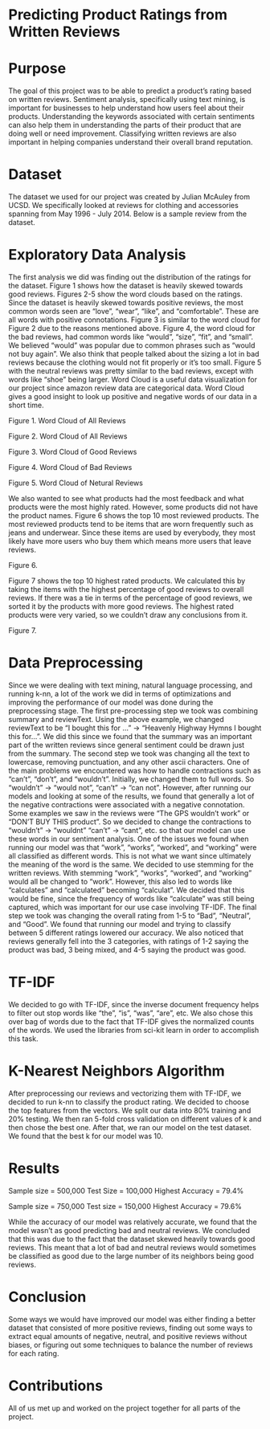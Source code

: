 # Predicting Product Ratings from Written Reviews

# Purpose
The goal of this project was to be able to predict a product’s rating based on written reviews. Sentiment
analysis, specifically using text mining, is important for businesses to help understand how users feel
about their products. Understanding the keywords associated with certain sentiments can also help them
in understanding the parts of their product that are doing well or need improvement. Classifying written
reviews are also important in helping companies understand their overall brand reputation.



# Dataset
The dataset we used for our project was created by Julian McAuley from UCSD. We specifically looked
at reviews for clothing and accessories spanning from May 1996 - July 2014. Below is a sample review
from the dataset.



# Exploratory Data Analysis
The first analysis we did was finding out the distribution of the ratings for the dataset. Figure 1 shows
how the dataset is heavily skewed towards good reviews.
Figures 2-5 show the word clouds based on the ratings. Since the dataset is heavily skewed towards
positive reviews, the most common words seen are “love”, “wear”, “like”, and “comfortable”. These are
all words with positive connotations. Figure 3 is similar to the word cloud for Figure 2 due to the reasons
mentioned above.
Figure 4, the word cloud for the bad reviews, had common words like “would”, “size”, “fit”, and “small”.
We believed “would” was popular due to common phrases such as “would not buy again”. We also think
that people talked about the sizing a lot in bad reviews because the clothing would not fit properly or it’s
too small. Figure 5 with the neutral reviews was pretty similar to the bad reviews, except with words like
“shoe” being larger.
Word Cloud is a useful data visualization for our project since amazon review data are categorical data.
Word Cloud gives a good insight to look up positive and negative words of our data in a short time.



Figure 1. Word Cloud of All Reviews



Figure 2. Word Cloud of All Reviews



Figure 3. Word Cloud of Good Reviews



Figure 4. Word Cloud of Bad Reviews



Figure 5. Word Cloud of Netural Reviews

We also wanted to see what products had the most feedback and what products were the most highly
rated. However, some products did not have the product names. Figure 6 shows the top 10 most reviewed
products. The most reviewed products tend to be items that are worn frequently such as jeans and
underwear. Since these items are used by everybody, they most likely have more users who buy them
which means more users that leave reviews.



Figure 6.

Figure 7 shows the top 10 highest rated products. We calculated this by taking the items with the highest
percentage of good reviews to overall reviews. If there was a tie in terms of the percentage of good
reviews, we sorted it by the products with more good reviews. The highest rated products were very
varied, so we couldn’t draw any conclusions from it.



Figure 7.

# Data Preprocessing
Since we were dealing with text mining, natural language processing, and running k-nn, a lot of the work
we did in terms of optimizations and improving the performance of our model was done during the
preprocessing stage.
The first pre-processing step we took was combining summary and reviewText. Using the above example,
we changed reviewText to be “I bought this for ...” → “Heavenly Highway Hymns I bought this for...”.
We did this since we found that the summary was an important part of the written reviews since general
sentiment could be drawn just from the summary.
The second step we took was changing all the text to lowercase, removing punctuation, and any other
ascii characters. One of the main problems we encountered was how to handle contractions such as
“can’t”, “don’t”, and “wouldn’t”. Initially, we changed them to full words. So “wouldn’t” → “would not”,
“can’t” → “can not”. However, after running our models and looking at some of the results, we found that
generally a lot of the negative contractions were associated with a negative connotation. Some examples
we saw in the reviews were “The GPS wouldn’t work” or “DON’T BUY THIS product”. So we decided
to change the contractions to “wouldn’t” → “wouldnt” “can’t” → “cant”, etc. so that our model can use
these words in our sentiment analysis.
One of the issues we found when running our model was that “work”, “works”, “worked”, and “working”
were all classified as different words. This is not what we want since ultimately the meaning of the word
is the same. We decided to use stemming for the written reviews. With stemming “work”, “works”,
“worked”, and “working” would all be changed to “work”. However, this also led to words like
“calculates” and “calculated” becoming “calculat”. We decided that this would be fine, since the
frequency of words like “calculate” was still being captured, which was important for our use case
involving TF-IDF.
The final step we took was changing the overall rating from 1-5 to “Bad”, “Neutral”, and “Good”. We
found that running our model and trying to classify between 5 different ratings lowered our accuracy. We
also noticed that reviews generally fell into the 3 categories, with ratings of 1-2 saying the product was
bad, 3 being mixed, and 4-5 saying the product was good.


# TF-IDF
We decided to go with TF-IDF, since the inverse document frequency helps to filter out stop words like
“the”, “is”, “was”, “are”, etc. We also chose this over bag of words due to the fact that TF-IDF gives the
normalized counts of the words. We used the libraries from sci-kit learn in order to accomplish this task.

# K-Nearest Neighbors Algorithm
After preprocessing our reviews and vectorizing them with TF-IDF, we decided to run k-nn to classify the
product rating. We decided to choose the top features from the vectors. We split our data into 80%
training and 20% testing. We then ran 5-fold cross validation on different values of k and then chose the
best one. After that, we ran our model on the test dataset. We found that the best k for our model was 10.

# Results



Sample size = 500,000
Test Size = 100,000
Highest Accuracy = 79.4%



Sample size = 750,000
Test size = 150,000
Highest Accuracy = 79.6%

While the accuracy of our model was relatively accurate, we found that the model wasn’t as good
predicting bad and neutral reviews. We concluded that this was due to the fact that the dataset skewed
heavily towards good reviews. This meant that a lot of bad and neutral reviews would sometimes be
classified as good due to the large number of its neighbors being good reviews.

# Conclusion
Some ways we would have improved our model was either finding a better dataset that consisted of more
positive reviews, finding out some ways to extract equal amounts of negative, neutral, and positive
reviews without biases, or figuring out some techniques to balance the number of reviews for each rating.

# Contributions
All of us met up and worked on the project together for all parts of the project.
